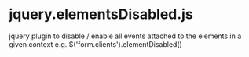 jquery.elementsDisabled.js
==========================

jquery plugin to disable / enable all events attached to the elements in a given context e.g. $('form.clients').elementDisabled()
